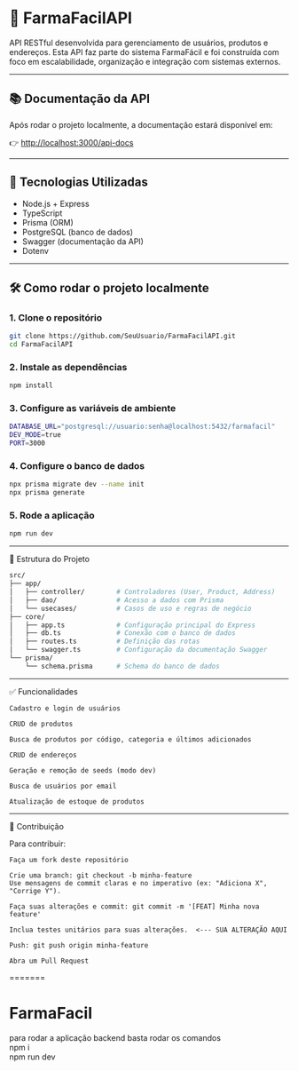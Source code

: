 # 💊 FarmaFacilAPI

API RESTful desenvolvida para gerenciamento de usuários, produtos e endereços. Esta API faz parte do sistema FarmaFácil e foi construída com foco em escalabilidade, organização e integração com sistemas externos.

---

## 📚 Documentação da API

Após rodar o projeto localmente, a documentação estará disponível em:

👉 [http://localhost:3000/api-docs](http://localhost:3000/api-docs)

---

## 🚀 Tecnologias Utilizadas

- Node.js + Express
- TypeScript
- Prisma (ORM)
- PostgreSQL (banco de dados)
- Swagger (documentação da API)
- Dotenv

---

## 🛠️ Como rodar o projeto localmente

### 1. Clone o repositório

```bash
git clone https://github.com/SeuUsuario/FarmaFacilAPI.git
cd FarmaFacilAPI
```

### 2. Instale as dependências
```bash
npm install
```

### 3. Configure as variáveis de ambiente
```bash
DATABASE_URL="postgresql://usuario:senha@localhost:5432/farmafacil"
DEV_MODE=true
PORT=3000
```

### 4. Configure o banco de dados
```bash
npx prisma migrate dev --name init
npx prisma generate
```

### 5. Rode a aplicação
```bash
npm run dev
```

___
📁 Estrutura do Projeto

```bash
src/
├── app/
│   ├── controller/        # Controladores (User, Product, Address)
│   ├── dao/               # Acesso a dados com Prisma
│   └── usecases/          # Casos de uso e regras de negócio
├── core/
│   ├── app.ts             # Configuração principal do Express
│   ├── db.ts              # Conexão com o banco de dados
│   ├── routes.ts          # Definição das rotas
│   └── swagger.ts         # Configuração da documentação Swagger
└── prisma/
    └── schema.prisma      # Schema do banco de dados

```

___
✅ Funcionalidades

    Cadastro e login de usuários

    CRUD de produtos

    Busca de produtos por código, categoria e últimos adicionados

    CRUD de endereços

    Geração e remoção de seeds (modo dev)

    Busca de usuários por email
    
    Atualização de estoque de produtos 
    
___
👥 Contribuição

Para contribuir:

    Faça um fork deste repositório

    Crie uma branch: git checkout -b minha-feature
    Use mensagens de commit claras e no imperativo (ex: "Adiciona X", "Corrige Y").  

    Faça suas alterações e commit: git commit -m '[FEAT] Minha nova feature'

    Inclua testes unitários para suas alterações.  <--- SUA ALTERAÇÃO AQUI

    Push: git push origin minha-feature

    Abra um Pull Request
=======
# FarmaFacil
para rodar a aplicação backend basta rodar os comandos  
npm i  
npm run dev
